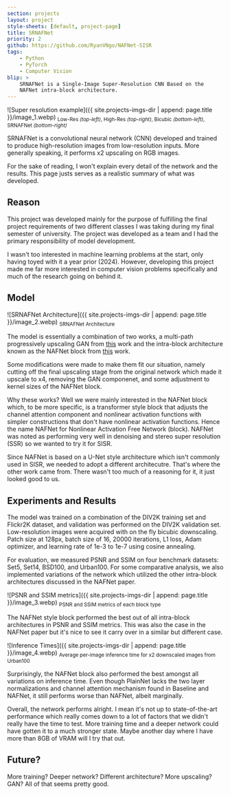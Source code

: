 ```yaml
---
section: projects
layout: project
style-sheets: [default, project-page]
title: SRNAFNet
priority: 2
github: https://github.com/RyanVNgo/NAFNet-SISR
tags:
    - Python
    - PyTorch
    - Computer Vision
blip: >
    SRNAFNet is a Single-Image Super-Resolution CNN Based on the 
    NAFNet intra-block architecture.
---
```


![Super resolution example]({{ site.projects-imgs-dir | append: page.title }}/image_1.webp)
<sub>
    Low-Res *(top-left)*, 
    High-Res *(top-right)*,
    Bicubic *(bottom-left)*,
    SRNAFNet *(bottom-right)*
</sub>

SRNAFNet is a convolutional neural network (CNN) developed and trained to produce high-resolution
images from low-resolution inputs. More generally speaking, it performs x2 upscaling on RGB images.

For the sake of reading, I won't explain every detail of the network and the results. This page
justs serves as a realistic summary of what was developed.

## Reason

This project was developed mainly for the purpose of fulfilling the final project requirements
of two different classes I was taking during my final semester of university. The project
was developed as a team and I had the primary responsibility of model development. 

I wasn't too interested in machine learning problems at the start, only having toyed with
it a year prior (2024). However, developing this project made me far more interested in 
computer vision problems specifically and much of the research going on behind it.

## Model

![SRNAFNet Architecture]({{ site.projects-imgs-dir | append: page.title }}/image_2.webp)
<sub>SRNAFNet Architecture</sub>

The model is essentially a combination of two works, a multi-path progressively upscaling
GAN from [this](https://www.nature.com/articles/s41598-022-13658-4) 
work and the intra-block architecture known as the NAFNet block from [this](https://arxiv.org/pdf/2204.04676) work.

Some modifications were made to make them fit our situation, namely cutting off the final
upscaling stage from the original network which made it upscale to x4, removing the GAN
componenet, and some adjustment to kernel sizes of the NAFNet block.

Why these works? Well we were mainly interested in the NAFNet block which, to be more specific,
is a transformer style block that adjusts the channel attention component and nonlinear activation
functions with simpler constructions that don't have nonlinear activation functions. Hence the
name NAFNet for Nonlinear Activation Free Network (block). NAFNet was noted as performing very 
well in denoising and stereo super resolution (SSR) so we wanted to try it for SISR.

Since NAFNet is based on a U-Net style architecture which isn't commonly used in SISR, we needed
to adopt a different architecutre. That's where the other work came from. There wasn't too much
of a reasoning for it, it just looked good to us.

## Experiments and Results

The model was trained on a combination of the DIV2K training set and Flickr2K dataset, and validation
was performed on the DIV2K validation set. Low-resolution images were acquired with on the fly
bicubic downscaling. Patch size at 128px, batch size of 16, 20000 iterations, L1 loss, Adam
optimizer, and learning rate of 1e-3 to 1e-7 using cosine annealing.

For evaluation, we measured PSNR and SSIM on four benchmark datasets: Set5, Set14, BSD100, 
and Urban100. For some comparative analysis, we also implemented variations of the network
which utilized the other intra-block architectures discussed in the NAFNet paper.

![PSNR and SSIM metrics]({{ site.projects-imgs-dir | append: page.title }}/image_3.webp)
<sub>PSNR and SSIM metrics of each block type</sub>

The NAFNet style block performed the best out of all intra-block architectures in PSNR and SSIM
metrics. This was also the case in the NAFNet paper but it's nice to see it carry over in a
similar but different case.

![Inference Times]({{ site.projects-imgs-dir | append: page.title }}/image_4.webp)
<sub>Average per-image inference time for x2 downscaled images from Urban100</sub>

Surprisingly, the NAFNet block also performed the best amongst all variations on inference time.
Even though PlainNet lacks the two layer normalizations and channel attention mechanism found in
Baseline and NAFNet, it still performs worse than NAFNet, albeit marginally.

Overall, the network performs alright. I mean it's not up to state-of-the-art performance
which really comes down to a lot of factors that we didn't really have the time to test.
More training time and a deeper network could have gotten it to a much stronger state. Maybe
another day where I have more than 8GB of VRAM will I try that out.

## Future?

More training? Deeper network? Different architecture? More upscaling? GAN? All of that
seems pretty good.



